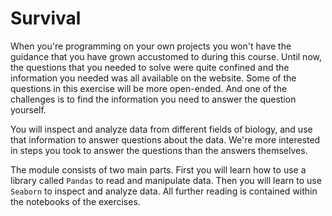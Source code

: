 # Survival

When you're programming on your own projects you won't have the guidance that you have grown accustomed to during this course. Until now, the questions that you needed to solve were quite confined and the information you needed was all available on the website. Some of the questions in this exercise will be more open-ended. And one of the challenges is to find the information you need to answer the question yourself.

You will inspect and analyze data from different fields of biology, and use that information to answer questions about the data. We're more interested in steps you took to answer the questions than the answers themselves.

The module consists of two main parts. First you will learn how to use a library called `Pandas` to read and manipulate data. Then you will learn to use `Seaborn` to inspect and analyze data. All further reading is contained within the notebooks of the exercises.
